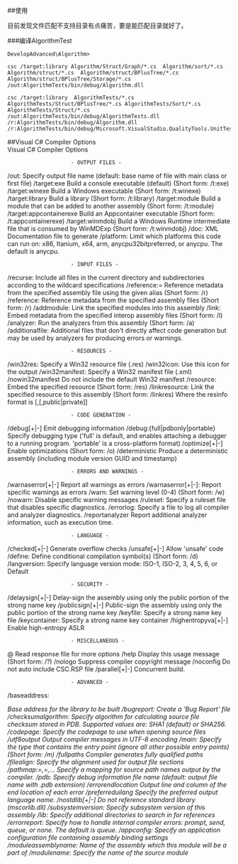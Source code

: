 ##使用

目前发现文件匹配不支持目录有点痛苦，要是能匹配目录就好了。

###编译AlgorithmTest

```
DevelopAdvanced\Algorithm>

csc /target:library Algorithm/Struct/Graph/*.cs  Algorithm/sort/*.cs Algorithm/struct/*.cs  Algorithm/struct/BPlusTree/*.cs Algorithm/struct/BPlusTree/Storage/*.cs  /out:AlgorithmTests/bin/debug/Algorithm.dll

csc /target:library  AlgorithmTests/*.cs AlgorithmTests/Struct/BPlusTree/*.cs AlgorithmTests/Sort/*.cs AlgorithmTests/Struct/*.cs  /out:AlgorithmTests/bin/debug/AlgorithmTests.dll /r:AlgorithmTests/bin/debug/Algorithm.dll  /r:AlgorithmTests/bin/debug/Microsoft.VisualStudio.QualityTools.UnitTestFramework.dll

```


##Visual C# Compiler Options                              
							  Visual C# Compiler Options

                        - OUTPUT FILES -
 /out:<file>                   Specify output file name (default: base name of
                               file with main class or first file)
 /target:exe                   Build a console executable (default) (Short
                               form: /t:exe)
 /target:winexe                Build a Windows executable (Short form:
                               /t:winexe)
 /target:library               Build a library (Short form: /t:library)
 /target:module                Build a module that can be added to another
                               assembly (Short form: /t:module)
 /target:appcontainerexe       Build an Appcontainer executable (Short form:
                               /t:appcontainerexe)
 /target:winmdobj              Build a Windows Runtime intermediate file that
                               is consumed by WinMDExp (Short form: /t:winmdobj)
 /doc:<file>                   XML Documentation file to generate
 /platform:<string>            Limit which platforms this code can run on: x86,
                               Itanium, x64, arm, anycpu32bitpreferred, or
                               anycpu. The default is anycpu.

                        - INPUT FILES -
 /recurse:<wildcard>           Include all files in the current directory and
                               subdirectories according to the wildcard
                               specifications
 /reference:<alias>=<file>     Reference metadata from the specified assembly
                               file using the given alias (Short form: /r)
 /reference:<file list>        Reference metadata from the specified assembly
                               files (Short form: /r)
 /addmodule:<file list>        Link the specified modules into this assembly
 /link:<file list>             Embed metadata from the specified interop
                               assembly files (Short form: /l)
 /analyzer:<file list>         Run the analyzers from this assembly
                               (Short form: /a)
 /additionalfile:<file list>   Additional files that don't directly affect code
                               generation but may be used by analyzers for producing
                               errors or warnings.

                        - RESOURCES -
 /win32res:<file>              Specify a Win32 resource file (.res)
 /win32icon:<file>             Use this icon for the output
 /win32manifest:<file>         Specify a Win32 manifest file (.xml)
 /nowin32manifest              Do not include the default Win32 manifest
 /resource:<resinfo>           Embed the specified resource (Short form: /res)
 /linkresource:<resinfo>       Link the specified resource to this assembly
                               (Short form: /linkres) Where the resinfo format
                               is <file>[,<string name>[,public|private]]

                        - CODE GENERATION -
 /debug[+|-]                   Emit debugging information
 /debug:{full|pdbonly|portable}
                               Specify debugging type ('full' is default, and
                               enables attaching a debugger to a running
                               program. 'portable' is a cross-platform format)
 /optimize[+|-]                Enable optimizations (Short form: /o)
 /deterministic                Produce a deterministic assembly
                               (including module version GUID and timestamp)

                        - ERRORS AND WARNINGS -
 /warnaserror[+|-]             Report all warnings as errors
 /warnaserror[+|-]:<warn list> Report specific warnings as errors
 /warn:<n>                     Set warning level (0-4) (Short form: /w)
 /nowarn:<warn list>           Disable specific warning messages
 /ruleset:<file>               Specify a ruleset file that disables specific
                               diagnostics.
 /errorlog:<file>              Specify a file to log all compiler and analyzer
                               diagnostics.
 /reportanalyzer               Report additional analyzer information, such as
                               execution time.

                        - LANGUAGE -
 /checked[+|-]                 Generate overflow checks
 /unsafe[+|-]                  Allow 'unsafe' code
 /define:<symbol list>         Define conditional compilation symbol(s) (Short
                               form: /d)
 /langversion:<string>         Specify language version mode: ISO-1, ISO-2, 3,
                               4, 5, 6, or Default

                        - SECURITY -
 /delaysign[+|-]               Delay-sign the assembly using only the public
                               portion of the strong name key
 /publicsign[+|-]              Public-sign the assembly using only the public
                               portion of the strong name key
 /keyfile:<file>               Specify a strong name key file
 /keycontainer:<string>        Specify a strong name key container
 /highentropyva[+|-]           Enable high-entropy ASLR

                        - MISCELLANEOUS -
 @<file>                       Read response file for more options
 /help                         Display this usage message (Short form: /?)
 /nologo                       Suppress compiler copyright message
 /noconfig                     Do not auto include CSC.RSP file
 /parallel[+|-]                Concurrent build.

                        - ADVANCED -
 /baseaddress:<address>        Base address for the library to be built
 /bugreport:<file>             Create a 'Bug Report' file
 /checksumalgorithm:<alg>      Specify algorithm for calculating source file
                               checksum stored in PDB. Supported values are:
                               SHA1 (default) or SHA256.
 /codepage:<n>                 Specify the codepage to use when opening source
                               files
 /utf8output                   Output compiler messages in UTF-8 encoding
 /main:<type>                  Specify the type that contains the entry point
                               (ignore all other possible entry points) (Short
                               form: /m)
 /fullpaths                    Compiler generates fully qualified paths
 /filealign:<n>                Specify the alignment used for output file
                               sections
 /pathmap:<K1>=<V1>,<K2>=<V2>,...
                               Specify a mapping for source path names output by
                               the compiler.
 /pdb:<file>                   Specify debug information file name (default:
                               output file name with .pdb extension)
 /errorendlocation             Output line and column of the end location of
                               each error
 /preferreduilang              Specify the preferred output language name.
 /nostdlib[+|-]                Do not reference standard library (mscorlib.dll)
 /subsystemversion:<string>    Specify subsystem version of this assembly
 /lib:<file list>              Specify additional directories to search in for
                               references
 /errorreport:<string>         Specify how to handle internal compiler errors:
                               prompt, send, queue, or none. The default is
                               queue.
 /appconfig:<file>             Specify an application configuration file
                               containing assembly binding settings
 /moduleassemblyname:<string>  Name of the assembly which this module will be
                               a part of
 /modulename:<string>          Specify the name of the source module